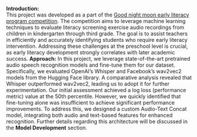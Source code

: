 **Introduction:** 
<br>This project was developed as a part of the [Good night moon early literacy program competition](https://www.drivendata.org/competitions/298/). The competition aims to leverage machine learning techniques to evaluate literacy screening exercise audio recordings from children in kindergarten through third grade. The goal is to assist teachers in efficiently and accurately identifying students who require early literacy intervention. Addressing these challenges at the preschool level is crucial, as early literacy development strongly correlates with later academic success.
**Approach:** 
In this project, we leverage state-of-the-art pretrained audio speech recognition models and fine-tune them for our dataset. Specifically, we evaluated OpenAI’s Whisper and Facebook’s wav2vec2 models from the Hugging Face library. A comparative analysis revealed that Whisper outperformed wav2vec2, leading us to adopt it for further experimentation.
Our initial assessment achieved a log loss (performance metric) value at the 50th percentile. However, we quickly identified that fine-tuning alone was insufficient to achieve significant performance improvements. To address this, we designed a custom Audio-Text Concat model, integrating both audio and text-based features for enhanced recognition. Further details regarding this architecture will be discussed in the **Model Development** section.

